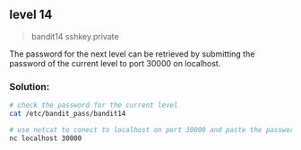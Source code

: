 ## level 14

>bandit14 sshkey.private

The password for the next level can be retrieved by submitting the password of the current level to port 30000 on localhost.

### Solution:

```bash
# check the password for the current level
cat /etc/bandit_pass/bandit14

# use netcat to conect to localhost on port 30000 and paste the password
nc localhost 30000
```